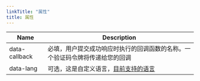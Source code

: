 ```yaml
---
linkTitle: "属性"
title: 属性
---
```


| Name | Description |
| ---- | ----------- |
| data-callback | 必填，用户提交成功响应时执行的回调函数的名称。一个验证码令牌将传递给您的回调 |
| data-lang | 可选，这是自定义语言，[目前支持的语言](https://docs.xyehr.cn/zh-cn/docs/one-captcha/more/supported-language/) |
